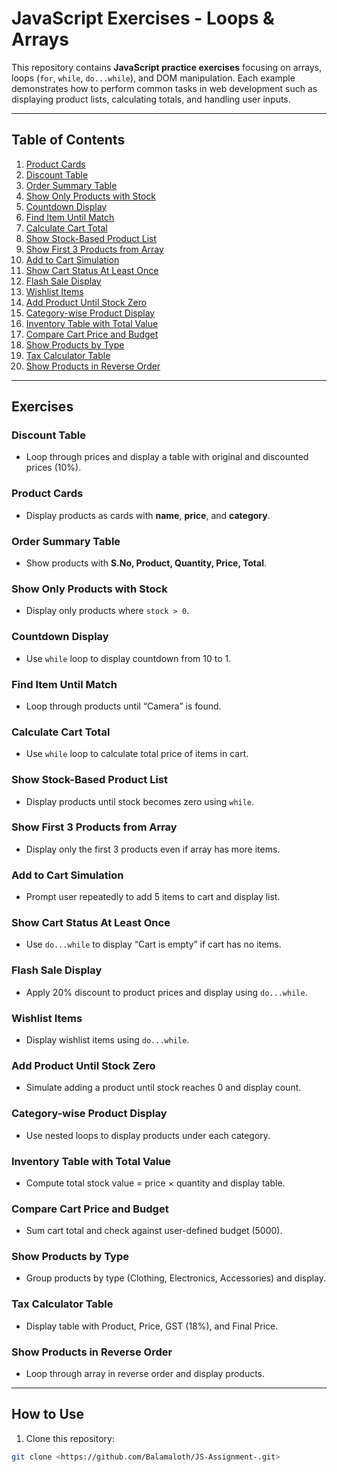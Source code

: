 # JavaScript Exercises - Loops & Arrays

This repository contains **JavaScript practice exercises** focusing on arrays, loops (`for`, `while`, `do...while`), and DOM manipulation. Each example demonstrates how to perform common tasks in web development such as displaying product lists, calculating totals, and handling user inputs.

---

## Table of Contents

1. [Product Cards](#product-cards)
2. [Discount Table](#discount-table) 
3. [Order Summary Table](#order-summary-table)  
4. [Show Only Products with Stock](#show-only-products-with-stock)  
5. [Countdown Display](#countdown-display)  
6. [Find Item Until Match](#find-item-until-match)  
7. [Calculate Cart Total](#calculate-cart-total)  
8. [Show Stock-Based Product List](#show-stock-based-product-list)  
9. [Show First 3 Products from Array](#show-first-3-products-from-array)  
10. [Add to Cart Simulation](#add-to-cart-simulation)  
11. [Show Cart Status At Least Once](#show-cart-status-at-least-once)  
12. [Flash Sale Display](#flash-sale-display)  
13. [Wishlist Items](#wishlist-items)  
14. [Add Product Until Stock Zero](#add-product-until-stock-zero)  
15. [Category-wise Product Display](#category-wise-product-display)  
16. [Inventory Table with Total Value](#inventory-table-with-total-value)  
17. [Compare Cart Price and Budget](#compare-cart-price-and-budget)  
18. [Show Products by Type](#show-products-by-type)  
19. [Tax Calculator Table](#tax-calculator-table)  
20. [Show Products in Reverse Order](#show-products-in-reverse-order)

---

## Exercises

### Discount Table
- Loop through prices and display a table with original and discounted prices (10%).

### Product Cards
- Display products as cards with **name**, **price**, and **category**.

### Order Summary Table
- Show products with **S.No, Product, Quantity, Price, Total**.

### Show Only Products with Stock
- Display only products where `stock > 0`.

### Countdown Display
- Use `while` loop to display countdown from 10 to 1.

### Find Item Until Match
- Loop through products until “Camera” is found.

### Calculate Cart Total
- Use `while` loop to calculate total price of items in cart.

### Show Stock-Based Product List
- Display products until stock becomes zero using `while`.

### Show First 3 Products from Array
- Display only the first 3 products even if array has more items.

### Add to Cart Simulation
- Prompt user repeatedly to add 5 items to cart and display list.

### Show Cart Status At Least Once
- Use `do...while` to display “Cart is empty” if cart has no items.

### Flash Sale Display
- Apply 20% discount to product prices and display using `do...while`.

### Wishlist Items
- Display wishlist items using `do...while`.

### Add Product Until Stock Zero
- Simulate adding a product until stock reaches 0 and display count.

### Category-wise Product Display
- Use nested loops to display products under each category.

### Inventory Table with Total Value
- Compute total stock value = price × quantity and display table.

### Compare Cart Price and Budget
- Sum cart total and check against user-defined budget (5000).

### Show Products by Type
- Group products by type (Clothing, Electronics, Accessories) and display.

### Tax Calculator Table
- Display table with Product, Price, GST (18%), and Final Price.

### Show Products in Reverse Order
- Loop through array in reverse order and display products.

---

## How to Use
1. Clone this repository:  
```bash
git clone <https://github.com/Balamaloth/JS-Assignment-.git>
